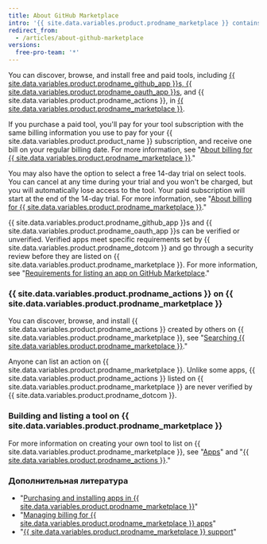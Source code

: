 ```yaml
---
title: About GitHub Marketplace
intro: '{{ site.data.variables.product.prodname_marketplace }} contains tools that add functionality and improve your workflow.'
redirect_from:
  - /articles/about-github-marketplace
versions:
  free-pro-team: '*'
---
```


You can discover, browse, and install free and paid tools, including [{{ site.data.variables.product.prodname_github_app }}s, {{ site.data.variables.product.prodname_oauth_app }}s](/apps/differences-between-apps/), and {{ site.data.variables.product.prodname_actions }}, in [{{ site.data.variables.product.prodname_marketplace }}](https://github.com/marketplace).

If you purchase a paid tool, you'll pay for your tool subscription with the same billing information you use to pay for your {{ site.data.variables.product.product_name }} subscription, and receive one bill on your regular billing date. For more information, see "[About billing for {{ site.data.variables.product.prodname_marketplace }}](/articles/about-billing-for-github-marketplace)."

You may also have the option to select a free 14-day trial on select tools. You can cancel at any time during your trial and you won't be charged, but you will automatically lose access to the tool. Your paid subscription will start at the end of the 14-day trial. For more information, see "[About billing for {{ site.data.variables.product.prodname_marketplace }}](/articles/about-billing-for-github-marketplace)."

{{ site.data.variables.product.prodname_github_app }}s and {{ site.data.variables.product.prodname_oauth_app }}s can be verified or unverified. Verified apps meet specific requirements set by {{ site.data.variables.product.prodname_dotcom }} and go through a security review before they are listed on {{ site.data.variables.product.prodname_marketplace }}. For more information, see "[Requirements for listing an app on GitHub Marketplace](/marketplace/getting-started/requirements-for-listing-an-app-on-github-marketplace/)."

### {{ site.data.variables.product.prodname_actions }} on {{ site.data.variables.product.prodname_marketplace }}

You can discover, browse, and install {{ site.data.variables.product.prodname_actions }} created by others on {{ site.data.variables.product.prodname_marketplace }}, see "[Searching {{ site.data.variables.product.prodname_marketplace }}](/github/searching-for-information-on-github/searching-github-marketplace)."

Anyone can list an action on {{ site.data.variables.product.prodname_marketplace }}. Unlike some apps, {{ site.data.variables.product.prodname_actions }} listed on {{ site.data.variables.product.prodname_marketplace }} are never verified by {{ site.data.variables.product.prodname_dotcom }}.

### Building and listing a tool on {{ site.data.variables.product.prodname_marketplace }}

For more information on creating your own tool to list on {{ site.data.variables.product.prodname_marketplace }}, see "[Apps](/apps)" and "[{{ site.data.variables.product.prodname_actions }}](/actions)."

### Дополнительная литература

- "[Purchasing and installing apps in {{ site.data.variables.product.prodname_marketplace }}](/articles/purchasing-and-installing-apps-in-github-marketplace)"
- "[Managing billing for {{ site.data.variables.product.prodname_marketplace }} apps](/articles/managing-billing-for-github-marketplace-apps)"
- "[{{ site.data.variables.product.prodname_marketplace }} support](/articles/github-marketplace-support)"
